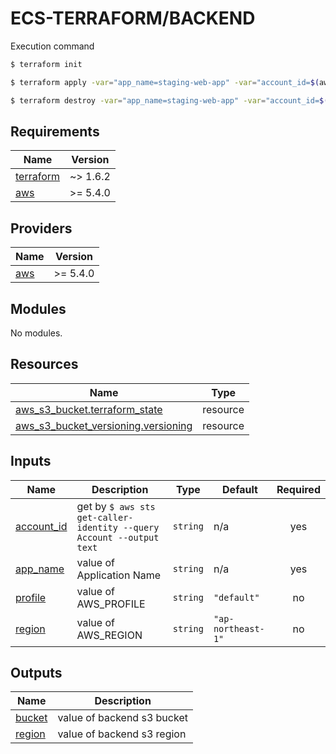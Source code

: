 # ECS-TERRAFORM/BACKEND

Execution command

```bash
$ terraform init

$ terraform apply -var="app_name=staging-web-app" -var="account_id=$(aws sts get-caller-identity --query Account --output text)"

$ terraform destroy -var="app_name=staging-web-app" -var="account_id=$(aws sts get-caller-identity --query Account --output text)"
```

<!-- BEGIN_TF_DOCS -->
## Requirements

| Name | Version |
|------|---------|
| <a name="requirement_terraform"></a> [terraform](#requirement\_terraform) | ~> 1.6.2 |
| <a name="requirement_aws"></a> [aws](#requirement\_aws) | >= 5.4.0 |

## Providers

| Name | Version |
|------|---------|
| <a name="provider_aws"></a> [aws](#provider\_aws) | >= 5.4.0 |

## Modules

No modules.

## Resources

| Name | Type |
|------|------|
| [aws_s3_bucket.terraform_state](https://registry.terraform.io/providers/hashicorp/aws/latest/docs/resources/s3_bucket) | resource |
| [aws_s3_bucket_versioning.versioning](https://registry.terraform.io/providers/hashicorp/aws/latest/docs/resources/s3_bucket_versioning) | resource |

## Inputs

| Name | Description | Type | Default | Required |
|------|-------------|------|---------|:--------:|
| <a name="input_account_id"></a> [account\_id](#input\_account\_id) | get by `$ aws sts get-caller-identity --query Account --output text` | `string` | n/a | yes |
| <a name="input_app_name"></a> [app\_name](#input\_app\_name) | value of Application Name | `string` | n/a | yes |
| <a name="input_profile"></a> [profile](#input\_profile) | value of AWS\_PROFILE | `string` | `"default"` | no |
| <a name="input_region"></a> [region](#input\_region) | value of AWS\_REGION | `string` | `"ap-northeast-1"` | no |

## Outputs

| Name | Description |
|------|-------------|
| <a name="output_bucket"></a> [bucket](#output\_bucket) | value of backend s3 bucket |
| <a name="output_region"></a> [region](#output\_region) | value of backend s3 region |
<!-- END_TF_DOCS -->